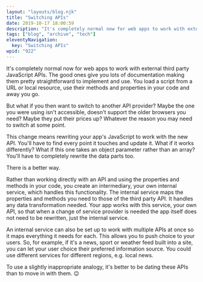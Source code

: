 ```yaml
---
layout: "layouts/blog.njk"
title: "Switching APIs"
date: 2019-10-17 18:00:59
description: "It's completely normal now for web apps to work with external third party JavaScript APIs"
tags: ["blog", "archive", "tech"]
eleventyNavigation:
  key: "Switching APIs"
wpid: "922"
---
```


<p>It's completely normal now for web apps to work with external third party JavaScript APIs. The good ones give you lots of documentation making them pretty straightforward to implement and use. You load a script from a URL or local resource, use their methods and properties in your code and away you go.</p>

<p>But what if you then want to switch to another API provider? Maybe the one you were using isn't accessible, doesn't support the older browsers you need? Maybe they put their prices up? Whatever the reason you may need to switch at some point.</p>

<p>This change means rewriting your app's JavaScript to work with the new API. You'll have to find every point it touches and update it. What if it works differently? What if this one takes an object parameter rather than an array? You'll have to completely rewrite the data parts too.</p>

<p>There is a better way.</p>

<p>Rather than working directly with an API and using the properties and methods in your code, you create an intermediary, your own internal service, which handles this functionality. The internal service maps the properties and methods you need to those of the third party API. It handles any data transformation needed. Your app works with this service, your own API, so that when a change of service provider is needed the app itself does not need to be rewritten, just the internal service.</p>

<p>An internal service can also be set up to work with multiple APIs at once so it maps everything it needs for each. This allows you to push choice to your users. So, for example, if it's a news, sport or weather feed built into a site, you can let your user choice their preferred information source. You could use different services for different regions, e.g. local news.</p>

<p>To use a slightly inappropriate analogy, it's better to be dating these APIs than to move in with them. &#x1f609;</p>

<p></p>
